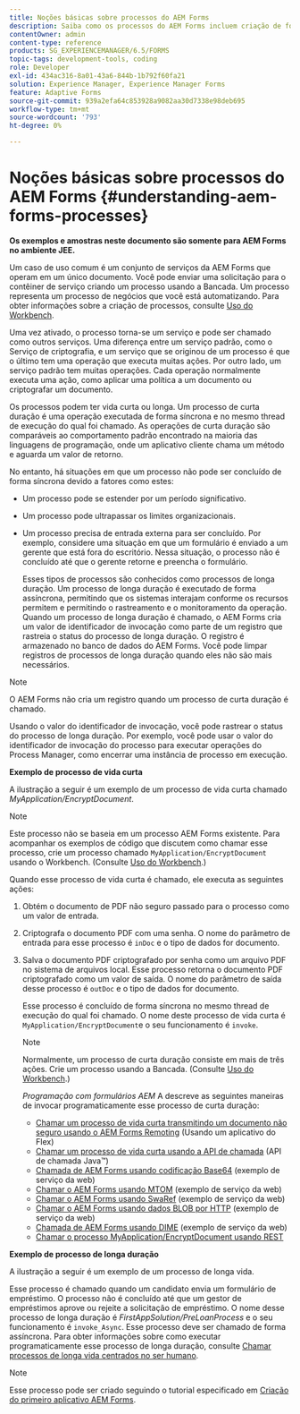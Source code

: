 ```yaml
---
title: Noções básicas sobre processos do AEM Forms
description: Saiba como os processos do AEM Forms incluem criação de formulários, envio, manipulação de dados, validação, integração, automação de fluxo de trabalho e gerenciamento de saídas.
contentOwner: admin
content-type: reference
products: SG_EXPERIENCEMANAGER/6.5/FORMS
topic-tags: development-tools, coding
role: Developer
exl-id: 434ac316-8a01-43a6-844b-1b792f60fa21
solution: Experience Manager, Experience Manager Forms
feature: Adaptive Forms
source-git-commit: 939a2efa64c853928a9082aa30d7338e98deb695
workflow-type: tm+mt
source-wordcount: '793'
ht-degree: 0%

---
```


# Noções básicas sobre processos do AEM Forms {#understanding-aem-forms-processes}

**Os exemplos e amostras neste documento são somente para AEM Forms no ambiente JEE.**

Um caso de uso comum é um conjunto de serviços da AEM Forms que operam em um único documento. Você pode enviar uma solicitação para o contêiner de serviço criando um processo usando a Bancada. Um processo representa um processo de negócios que você está automatizando. Para obter informações sobre a criação de processos, consulte [Uso do Workbench](https://www.adobe.com/go/learn_aemforms_workbench_63).

Uma vez ativado, o processo torna-se um serviço e pode ser chamado como outros serviços. Uma diferença entre um serviço padrão, como o Serviço de criptografia, e um serviço que se originou de um processo é que o último tem uma operação que executa muitas ações. Por outro lado, um serviço padrão tem muitas operações. Cada operação normalmente executa uma ação, como aplicar uma política a um documento ou criptografar um documento.

Os processos podem ter vida curta ou longa. Um processo de curta duração é uma operação executada de forma síncrona e no mesmo thread de execução do qual foi chamado. As operações de curta duração são comparáveis ao comportamento padrão encontrado na maioria das linguagens de programação, onde um aplicativo cliente chama um método e aguarda um valor de retorno.

No entanto, há situações em que um processo não pode ser concluído de forma síncrona devido a fatores como estes:

* Um processo pode se estender por um período significativo.
* Um processo pode ultrapassar os limites organizacionais.
* Um processo precisa de entrada externa para ser concluído. Por exemplo, considere uma situação em que um formulário é enviado a um gerente que está fora do escritório. Nessa situação, o processo não é concluído até que o gerente retorne e preencha o formulário.

  Esses tipos de processos são conhecidos como processos de longa duração. Um processo de longa duração é executado de forma assíncrona, permitindo que os sistemas interajam conforme os recursos permitem e permitindo o rastreamento e o monitoramento da operação. Quando um processo de longa duração é chamado, o AEM Forms cria um valor de identificador de invocação como parte de um registro que rastreia o status do processo de longa duração. O registro é armazenado no banco de dados do AEM Forms. Você pode limpar registros de processos de longa duração quando eles não são mais necessários.

>[!NOTE]
>
>O AEM Forms não cria um registro quando um processo de curta duração é chamado.

Usando o valor do identificador de invocação, você pode rastrear o status do processo de longa duração. Por exemplo, você pode usar o valor do identificador de invocação do processo para executar operações do Process Manager, como encerrar uma instância de processo em execução.

**Exemplo de processo de vida curta**

A ilustração a seguir é um exemplo de um processo de vida curta chamado *MyApplication/EncryptDocument*.

>[!NOTE]
>
>Este processo não se baseia em um processo AEM Forms existente. Para acompanhar os exemplos de código que discutem como chamar esse processo, crie um processo chamado `MyApplication/EncryptDocument` usando o Workbench. (Consulte [Uso do Workbench](https://www.adobe.com/go/learn_aemforms_workbench_63).)

Quando esse processo de vida curta é chamado, ele executa as seguintes ações:

1. Obtém o documento de PDF não seguro passado para o processo como um valor de entrada.
1. Criptografa o documento PDF com uma senha. O nome do parâmetro de entrada para esse processo é `inDoc` e o tipo de dados for documento.
1. Salva o documento PDF criptografado por senha como um arquivo PDF no sistema de arquivos local. Esse processo retorna o documento PDF criptografado como um valor de saída. O nome do parâmetro de saída desse processo é `outDoc` e o tipo de dados for documento.

   Esse processo é concluído de forma síncrona no mesmo thread de execução do qual foi chamado. O nome deste processo de vida curta é `MyApplication/EncryptDocument`e o seu funcionamento é `invoke`.

   >[!NOTE]
   >
   >Normalmente, um processo de curta duração consiste em mais de três ações. Crie um processo usando a Bancada. (Consulte [Uso do Workbench](https://www.adobe.com/go/learn_aemforms_workbench_63).)

   *Programação com formulários AEM* A descreve as seguintes maneiras de invocar programaticamente esse processo de curta duração:

   * [Chamar um processo de vida curta transmitindo um documento não seguro usando o AEM Forms Remoting](/help/forms/developing/invoking-aem-forms-using-remoting.md#invoking-a-short-lived-process-by-passing-an-unsecure-document-using-remoting) (Usando um aplicativo do Flex)
   * [Chamar um processo de vida curta usando a API de chamada](/help/forms/developing/invoking-aem-forms-using-java.md#invoking-a-short-lived-process-using-the-invocation-api) (API de chamada Java™)
   * [Chamada de AEM Forms usando codificação Base64](/help/forms/developing/invoking-aem-forms-using-web.md#invoking-aem-forms-using-base64-encoding) (exemplo de serviço da web)
   * [Chamar o AEM Forms usando MTOM](/help/forms/developing/invoking-aem-forms-using-web.md#invoking-aem-forms-using-mtom) (exemplo de serviço da web)
   * [Chamar o AEM Forms usando SwaRef](/help/forms/developing/invoking-aem-forms-using-web.md#invoking-aem-forms-using-swaref) (exemplo de serviço da web)
   * [Chamar o AEM Forms usando dados BLOB por HTTP](/help/forms/developing/invoking-aem-forms-using-web.md#invoking-aem-forms-using-blob-data-over-http) (exemplo de serviço da web)
   * [Chamada de AEM Forms usando DIME](/help/forms/developing/invoking-aem-forms-using-web.md#invoking-aem-forms-using-dime) (exemplo de serviço da web)
   * [Chamar o processo MyApplication/EncryptDocument usando REST](/help/forms/developing/invoking-aem-forms-using-rest.md)

**Exemplo de processo de longa duração**

A ilustração a seguir é um exemplo de um processo de longa vida.

Esse processo é chamado quando um candidato envia um formulário de empréstimo. O processo não é concluído até que um gestor de empréstimos aprove ou rejeite a solicitação de empréstimo. O nome desse processo de longa duração é *FirstAppSolution/PreLoanProcess* e o seu funcionamento é `invoke_Async`. Esse processo deve ser chamado de forma assíncrona. Para obter informações sobre como executar programaticamente esse processo de longa duração, consulte [Chamar processos de longa vida centrados no ser humano](/help/forms/developing/invoking-human-centric-long-lived.md#invoking-human-centric-long-lived-processes).

>[!NOTE]
>
>Esse processo pode ser criado seguindo o tutorial especificado em [Criação do primeiro aplicativo AEM Forms](https://www.adobe.com/go/learn_aemforms_firstapp_ds_63).
